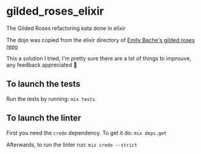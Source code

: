 # gilded_roses_elixir
The Gilded Roses refactoring kata done in elixir

The dojo was copied from the elixir directory of [Emily Bache's gilded roses repo](https://github.com/emilybache/GildedRose-Refactoring-Kata)

This a solution I tried, I'm pretty sure there are a lot of things to improuve, any feedback appreciated 🤗

## To launch the tests
Run the tests by running: `mix tests`

## To launch the linter
First you need the `credo` dependency. To get it do:
`mix deps.get`

Afterwards, to run the linter run:
`mix credo --strict`
